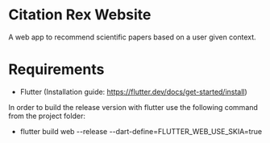 # Citation Rex Website

A web app to recommend scientific papers based on a user given context.

# Requirements

- Flutter (Installation guide: https://flutter.dev/docs/get-started/install)

In order to build the release version with flutter use the following command from the project folder:

- flutter build web --release --dart-define=FLUTTER_WEB_USE_SKIA=true
